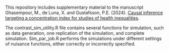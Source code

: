 This repository includes supplementary material to the manuscript Ghasempour, M., de Luna, X. and Gustafsson, P.E. (2024). [Causal inference targeting a concentration index for studies of health inequalities](https://arxiv.org/abs/2410.08849).

The contrast_sim_utility.R file contains several functions for simulation, such as data generation, one replication of the simulation, and complete simulation.
Sim_par_job.R performs the simulations under different settings of nuisance functions, either correctly or incorrectly specified.
